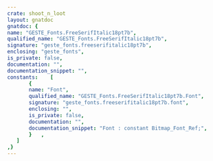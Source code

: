 ```yaml
---
crate: shoot_n_loot
layout: gnatdoc
gnatdoc: {
name: "GESTE_Fonts.FreeSerifItalic18pt7b",
qualified_name: "GESTE_Fonts.FreeSerifItalic18pt7b",
signature: "geste_fonts.freeserifitalic18pt7b",
enclosing: "geste_fonts",
is_private: false,
documentation: "",
documentation_snippet: "",
constants:    [
       {
       name: "Font",
       qualified_name: "GESTE_Fonts.FreeSerifItalic18pt7b.Font",
       signature: "geste_fonts.freeserifitalic18pt7b.font",
       enclosing: "",
       is_private: false,
       documentation: "",
       documentation_snippet: "Font : constant Bitmap_Font_Ref;",
       }   ,
   ]
,}
---
```


